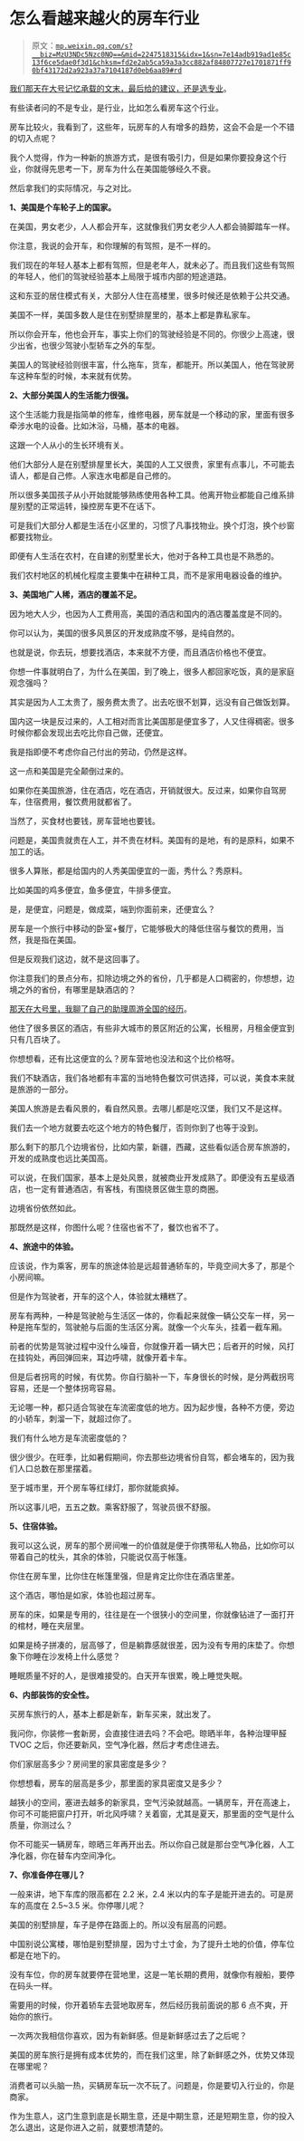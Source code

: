 # 怎么看越来越火的房车行业

> 原文：[`mp.weixin.qq.com/s?__biz=MzU3NDc5Nzc0NQ==&mid=2247518315&idx=1&sn=7e14adb919ad1e85c13f6ce5dae0f3d1&chksm=fd2e2ab5ca59a3a3cc882af84807727e1701871ff90bf43172d2a923a37a7104187d0eb6aa89#rd`](http://mp.weixin.qq.com/s?__biz=MzU3NDc5Nzc0NQ==&mid=2247518315&idx=1&sn=7e14adb919ad1e85c13f6ce5dae0f3d1&chksm=fd2e2ab5ca59a3a3cc882af84807727e1701871ff90bf43172d2a923a37a7104187d0eb6aa89#rd)

[我们那天在大号记忆承载的文末，最后给的建议，还是选专业](http://mp.weixin.qq.com/s?__biz=MzU0MjYwNDU2Mw==&mid=2247506125&idx=1&sn=c3716c513c8e752649b8fa11e99b450a&chksm=fb1ab4b1cc6d3da70522dc054783c33a48f868fc0fd40a3fa28b968e29edf62a83cfd7c28fb1&scene=21#wechat_redirect)。

有些读者问的不是专业，是行业，比如怎么看房车这个行业。

房车比较火，我看到了，这些年，玩房车的人有增多的趋势，这会不会是一个不错的切入点呢？

我个人觉得，作为一种新的旅游方式，是很有吸引力，但是如果你要投身这个行业，你就得先思考一下，房车为什么在美国能够经久不衰。

然后拿我们的实际情况，与之对比。

**1、美国是个车轮子上的国家。**

在美国，男女老少，人人都会开车，这就像我们男女老少人人都会骑脚踏车一样。

你注意，我说的会开车，和你理解的有驾照，是不一样的。

我们现在的年轻人基本上都有驾照，但是老年人，就未必了。而且我们这些有驾照的年轻人，他们的驾驶经验基本上局限于城市内部的短途道路。

这和东亚的居住模式有关，大部分人住在高楼里，很多时候还是依赖于公共交通。

美国不一样，美国多数人是住在别墅排屋里的，基本上都是靠私家车。

所以你会开车，他也会开车，事实上你们的驾驶经验是不同的。你很少上高速，很少出省，也很少驾驶小型轿车之外的车型。

美国人的驾驶经验则很丰富，什么拖车，货车，都能开。所以美国人，他在驾驶房车这种车型的时候，本来就有优势。

**2、大部分美国人的生活能力很强。**

这个生活能力我是指简单的修车，维修电器，房车就是一个移动的家，里面有很多牵涉水电的设备。比如沐浴，马桶，基本的电器。

这跟一个人从小的生长环境有关。

他们大部分人是在别墅排屋里长大，美国的人工又很贵，家里有点事儿，不可能去请人，都是自己修。人家连水电都是自己修的。

所以很多美国孩子从小开始就能够熟练使用各种工具。他离开物业都能自己维系排屋别墅的正常运转，操控房车更不在话下。

可是我们大部分人都是生活在小区里的，习惯了凡事找物业。换个灯泡，换个纱窗都要找物业。

即便有人生活在农村，在自建的别墅里长大，他对于各种工具也是不熟悉的。

我们农村地区的机械化程度主要集中在耕种工具，而不是家用电器设备的维护。

**3、美国地广人稀，酒店的覆盖不足。**

因为地大人少，也因为人工费用高，美国的酒店和国内的酒店覆盖度是不同的。

你可以认为，美国的很多风景区的开发成熟度不够，是纯自然的。

也就是说，你去玩，想要找酒店，本来就不方便，而且酒店价格也不便宜。

你想一件事就明白了，为什么在美国，到了晚上，很多人都回家吃饭，真的是家庭观念强吗？

其实是因为人工太贵了，服务费太贵了。出去吃很不划算，远没有自己做饭划算。

国内这一块是反过来的，人工相对而言比美国那是便宜多了，人又住得稠密。很多时候你都会发现出去吃比你自己做，还便宜。

我是指即便不考虑你自己付出的劳动，仍然是这样。

这一点和美国是完全颠倒过来的。

如果你在美国旅游，住在酒店，吃在酒店，开销就很大。反过来，如果你自驾房车，住宿费用，餐饮费用就都省了。

当然了，买食材也要钱，房车营地也要钱。

问题是，美国贵就贵在人工，并不贵在材料。美国有的是地，有的是原料，如果不加工的话。

很多人算账，都是给国内的人秀美国便宜的一面，秀什么？秀原料。

比如美国的鸡多便宜，鱼多便宜，牛排多便宜。

是，是便宜，问题是，做成菜，端到你面前来，还便宜么？

房车是一个旅行中移动的卧室+餐厅，它能够极大的降低住宿与餐饮的费用，当然，我是指在美国。

但是反观我们这边，就不是这回事了。

你注意我们的景点分布，扣除边境之外的省份，几乎都是人口稠密的，你想想，边境之外的省份，有哪里是缺酒店的？

[那天在大号里，我聊了自己的助理周游全国的经历](http://mp.weixin.qq.com/s?__biz=MzU0MjYwNDU2Mw==&mid=2247505780&idx=1&sn=561c6930742277225231a4608d6e8233&chksm=fb1abb08cc6d321e87b4a6599e9a6d6a28854c81c78ac8a9da6098e64c6c7b39f0421651fc5a&scene=21#wechat_redirect)。

他住了很多景区的酒店，有些非大城市的景区附近的公寓，长租房，月租金便宜到只有几百块了。

你想想看，还有比这便宜的么？房车营地也没法和这个比价格呀。

我们不缺酒店，我们各地都有丰富的当地特色餐饮可供选择，可以说，美食本来就是旅游的一部分。

美国人旅游是去看风景的，看自然风景。去哪儿都是吃汉堡，我们又不是这样。

我们去一个地方就要去吃这个地方的特色餐厅，否则你到了也等于没到。

那么剩下的那几个边境省份，比如内蒙，新疆，西藏，这些看似适合房车旅游的，开发的成熟度也远比美国高。

可以说，在我们国家，基本上是处风景，就被商业开发成熟了。即便没有五星级酒店，也一定有普通酒店，有客栈，有围绕景区做生意的商圈。

边境省份依然如此。

那既然是这样，你图什么呢？住宿也省不了，餐饮也省不了。

**4、旅途中的体验。**

应该说，作为乘客，房车的旅途体验是远超普通轿车的，毕竟空间大多了，那是个小房间嘛。

但是作为驾驶者，开车的这个人，体验就太糟糕了。

房车有两种，一种是驾驶舱与生活区一体的，你看起来就像一辆公交车一样，另一种是拖车型的，驾驶舱与后面的生活区分离。就像一个火车头，挂着一截车厢。

前者的优势是驾驶过程中没什么噪音，你就像开着一辆大巴；后者开的时候，风打在挂钩处，再回弹回来，耳边呼啸，就像开着卡车。

但是后者拐弯的时候，有优势。你自行脑补一下，车身很长的时候，是分两截拐弯容易，还是一个整体拐弯容易。

无论哪一种，都只适合驾驶在车流密度低的地方。因为起步慢，各种不方便，旁边的小轿车，刺溜一下，就超过你了。

我们有什么地方是车流密度低的？

很少很少。在旺季，比如暑假期间，你去那些边境省份自驾，都会堵车的，因为我们人口总数在那里摆着。

至于城市里，开个房车等红绿灯，那你就能疯掉。

所以这事儿吧，五五之数。乘客舒服了，驾驶员很不舒服。

**5、住宿体验。**

我可以这么说，房车的那个房间唯一的价值就是便于你携带私人物品，比如你可以带着自己的枕头，其余的体验，只能说仅高于帐篷。

你住在房车里，比你住在帐篷里强，但是肯定比你住在酒店里差。

这个酒店，哪怕是如家，体验也超过房车。

房车的床，如果是专用的，往往是在一个很狭小的空间里，你就像钻进了一面打开的棺材，睡在夹层里。

如果是椅子拼凑的，层高够了，但是躺靠感就很差，因为没有专用的床垫了。你想象下你睡在沙发椅上什么感觉？

睡眠质量不好的人，是很难接受的。白天开车很累，晚上睡觉失眠。

**6、内部装饰的安全性。**

买房车旅行的人，基本上都是新车，新车买来，就出发了。

我问你，你装修一套新房，会直接住进去吗？不会吧。晾晒半年，各种治理甲醛 TVOC 之后，你还要新风，空气净化器，然后才考虑住进去。

你们家层高多少？房间里的家具密度是多少？

你想想看，房车的层高是多少，那里面的家具密度又是多少？

越狭小的空间，塞进去越多的新家具，空气污染就越高。一辆房车，开在高速上，你可不可能把窗户打开，听北风呼啸？关着窗，尤其是夏天，那里面的空气是什么质量，你测过么？

你不可能买一辆房车，晾晒三年再开出去。所以你自己就是那台空气净化器，人工净化器，你在替车内空间净化。

**7、你准备停在哪儿？**

一般来讲，地下车库的限高都在 2.2 米，2.4 米以内的车子是能开进去的。可是房车的高度在 2.5~3.5 米。你停哪儿呢？

美国的别墅排屋，车子是停在路面上的。所以没有层高的问题。

中国别说公寓楼，哪怕是别墅排屋，因为寸土寸金，为了提升土地的价值，停车位都是在地下的。

没有车位，你的房车就要停在营地里，这是一笔长期的费用，就像你有艘船，要停在码头一样。

需要用的时候，你开着轿车去营地取房车，然后经历我前面说的那 6 点不爽，开始你的旅行。

一次两次我相信你喜欢，因为有新鲜感。但是新鲜感过去了之后呢？

美国的房车旅行是拥有成本优势的，而在我们这里，除了新鲜感之外，优势又体现在哪里呢？

消费者可以头脑一热，买辆房车玩一次不玩了。问题是，你是要切入行业的，你是商家。

作为生意人，这门生意到底是长期生意，还是中期生意，还是短期生意，你的投入怎么退出，这是你进入之前，就要想清楚的。
